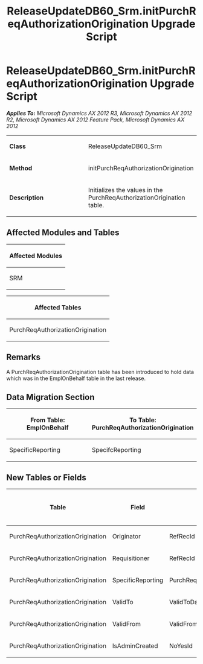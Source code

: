 ﻿---
title: ReleaseUpdateDB60_Srm.initPurchReqAuthorizationOrigination Upgrade Script
TOCTitle: ReleaseUpdateDB60_Srm.initPurchReqAuthorizationOrigination Upgrade Script
ms:assetid: e1807fdb-5951-55ce-6eaa-176dfd97747c
ms:mtpsurl: https://msdn.microsoft.com/en-us/library/JJ737300(v=AX.60)
ms:contentKeyID: 49711742
ms.date: 05/18/2015
mtps_version: v=AX.60
---

# ReleaseUpdateDB60\_Srm.initPurchReqAuthorizationOrigination Upgrade Script 


_**Applies To:** Microsoft Dynamics AX 2012 R3, Microsoft Dynamics AX 2012 R2, Microsoft Dynamics AX 2012 Feature Pack, Microsoft Dynamics AX 2012_

<table>
<colgroup>
<col style="width: 50%" />
<col style="width: 50%" />
</colgroup>
<tbody>
<tr class="odd">
<td><p><strong>Class</strong></p></td>
<td><p>ReleaseUpdateDB60_Srm</p></td>
</tr>
<tr class="even">
<td><p><strong>Method</strong></p></td>
<td><p>initPurchReqAuthorizationOrigination</p></td>
</tr>
<tr class="odd">
<td><p><strong>Description</strong></p></td>
<td><p>Initializes the values in the PurchReqAuthorizationOrigination table.</p></td>
</tr>
</tbody>
</table>


## Affected Modules and Tables

<table>
<colgroup>
<col style="width: 100%" />
</colgroup>
<thead>
<tr class="header">
<th><p>Affected Modules</p></th>
</tr>
</thead>
<tbody>
<tr class="odd">
<td><p>SRM</p></td>
</tr>
</tbody>
</table>


<table>
<colgroup>
<col style="width: 100%" />
</colgroup>
<thead>
<tr class="header">
<th><p>Affected Tables</p></th>
</tr>
</thead>
<tbody>
<tr class="odd">
<td><p>PurchReqAuthorizationOrigination</p></td>
</tr>
</tbody>
</table>


## Remarks

A PurchReqAuthorizationOrigination table has been introduced to hold data which was in the EmplOnBehalf table in the last release.

## Data Migration Section

<table>
<colgroup>
<col style="width: 50%" />
<col style="width: 50%" />
</colgroup>
<thead>
<tr class="header">
<th><p>From Table: EmplOnBehalf</p></th>
<th><p>To Table: PurchReqAuthorizationOrigination</p></th>
</tr>
</thead>
<tbody>
<tr class="odd">
<td><p>SpecificReporting</p></td>
<td><p>SpecifcReporting</p></td>
</tr>
</tbody>
</table>


## New Tables or Fields

<table>
<colgroup>
<col style="width: 33%" />
<col style="width: 33%" />
<col style="width: 33%" />
</colgroup>
<thead>
<tr class="header">
<th><p>Table</p></th>
<th><p>Field</p></th>
<th><p>Extended Data Type</p>
<p>-or- Base Enum</p></th>
</tr>
</thead>
<tbody>
<tr class="odd">
<td><p>PurchReqAuthorizationOrigination</p></td>
<td><p>Originator</p></td>
<td><p>RefRecId</p></td>
</tr>
<tr class="even">
<td><p>PurchReqAuthorizationOrigination</p></td>
<td><p>Requisitioner</p></td>
<td><p>RefRecId</p></td>
</tr>
<tr class="odd">
<td><p>PurchReqAuthorizationOrigination</p></td>
<td><p>SpecificReporting</p></td>
<td><p>PurchReqAuthorizationSpecificReporting</p></td>
</tr>
<tr class="even">
<td><p>PurchReqAuthorizationOrigination</p></td>
<td><p>ValidTo</p></td>
<td><p>ValidToDate</p></td>
</tr>
<tr class="odd">
<td><p>PurchReqAuthorizationOrigination</p></td>
<td><p>ValidFrom</p></td>
<td><p>ValidFromDate</p></td>
</tr>
<tr class="even">
<td><p>PurchReqAuthorizationOrigination</p></td>
<td><p>IsAdminCreated</p></td>
<td><p>NoYesId</p></td>
</tr>
</tbody>
</table>

  


